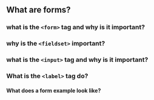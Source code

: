 ## What are forms?

### what is the `<form>` tag and why is it important?

### why is the `<fieldset>` important?

### what is the `<input>` tag and why is it important?

### What is the `<label>` tag do?

#### What does a form example look like?

